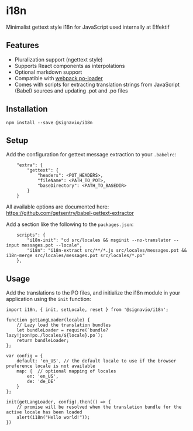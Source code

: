 # i18n
Minimalist gettext style i18n for JavaScript used internally at Effektif

## Features
- Pluralization support (ngettext style)
- Supports React components as interpolations
- Optional markdown support
- Compatible with [webpack po-loader](https://github.com/perchlayer/po-loader)
- Comes with scripts for extracting translation strings from JavaScript (Babel) sources and updating .pot and .po files 


## Installation

```
npm install --save @signavio/i18n
```


## Setup

Add the configuration for gettext message extraction to your `.babelrc`:

```
    "extra": {
        "gettext": {
            "headers": <POT_HEADERS>,
            "fileName": <PATH_TO_POT>,
            "baseDirectory": <PATH_TO_BASEDIR>
        }
    }
```

All available options are documented here: https://github.com/getsentry/babel-gettext-extractor


Add a section like the following to the `packages.json`:

```
    scripts": {
        "i18n-init": "cd src/locales && msginit --no-translator --input messages.pot --locale",
        "i18n": "i18n-extract src/**/*.js src/locales/messages.pot && i18n-merge src/locales/messages.pot src/locales/*.po"
    },
```

## Usage

Add the translations to the PO files, and initialize the i18n module in your application using the `init` function:

```
import i18n, { init, setLocale, reset } from '@signavio/i18n';

function getLangLoader(locale) {
    // Lazy load the translation bundles
    let bundleLoader = require(`bundle?lazy!json!po./locales/${locale}.po`);
    return bundleLoader;
};

var config = {
    default: 'en_US', // the default locale to use if the browser preference locale is not available
    map: {  // optional mapping of locales
        en: 'en_US',
        de: 'de_DE'
    }
};

init(getLangLoader, config).then(() => {
    // promise will be resolved when the translation bundle for the active locale has been loaded
    alert(i18n("Hello world!"));
})
```